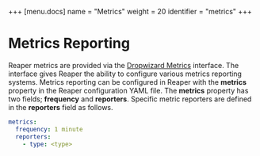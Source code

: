 +++
[menu.docs]
name = "Metrics"
weight = 20
identifier = "metrics"
+++

# Metrics Reporting

Reaper metrics are provided via the [Dropwizard Metrics](https://www.dropwizard.io/en/release-2.0.x/manual/configuration.html#metrics) interface. The interface gives Reaper the ability to configure various metrics reporting systems. Metrics reporting can be configured in Reaper with the **metrics** property in the Reaper configuration YAML file. The **metrics** property has two fields; **frequency** and **reporters**. Specific metric reporters are defined in the **reporters** field as follows.

```yaml
metrics:
  frequency: 1 minute
  reporters:
    - type: <type>
```

